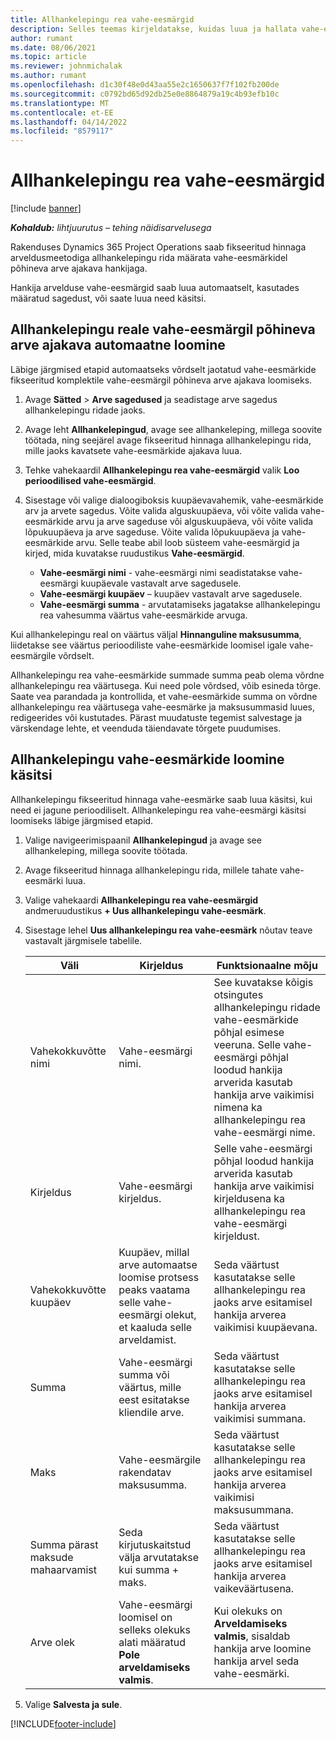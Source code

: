 ```yaml
---
title: Allhankelepingu rea vahe-eesmärgid
description: Selles teemas kirjeldatakse, kuidas luua ja hallata vahe-eesmärkidel põhinevat arve ajakava hankijaga sõlmitud allhankelepingu korral.
author: rumant
ms.date: 08/06/2021
ms.topic: article
ms.reviewer: johnmichalak
ms.author: rumant
ms.openlocfilehash: d1c30f48e0d43aa55e2c1650637f7f102fb200de
ms.sourcegitcommit: c0792bd65d92db25e0e8864879a19c4b93efb10c
ms.translationtype: MT
ms.contentlocale: et-EE
ms.lasthandoff: 04/14/2022
ms.locfileid: "8579117"
---
```

# <a name="subcontract-line-milestones"></a>Allhankelepingu rea vahe-eesmärgid

[!include [banner](../../includes/dataverse-preview.md)]

_**Kohaldub:** lihtjuurutus – tehing näidisarvelusega_

Rakenduses Dynamics 365 Project Operations saab fikseeritud hinnaga arveldusmeetodiga allhankelepingu rida määrata vahe-eesmärkidel põhineva arve ajakava hankijaga.

Hankija arvelduse vahe-eesmärgid saab luua automaatselt, kasutades määratud sagedust, või saate luua need käsitsi.

## <a name="automatically-create-a-milestone-based-invoice-schedule-for-a-subcontract-line"></a>Allhankelepingu reale vahe-eesmärgil põhineva arve ajakava automaatne loomine

Läbige järgmised etapid automaatseks võrdselt jaotatud vahe-eesmärkide fikseeritud komplektile vahe-eesmärgil põhineva arve ajakava loomiseks.

1. Avage **Sätted** > **Arve sagedused** ja seadistage arve sagedus allhankelepingu ridade jaoks.
2. Avage leht **Allhankelepingud**, avage see allhankeleping, millega soovite töötada, ning seejärel avage fikseeritud hinnaga allhankelepingu rida, mille jaoks kavatsete vahe-eesmärkide ajakava luua.
3. Tehke vahekaardil **Allhankelepingu rea vahe-eesmärgid** valik **Loo perioodilised vahe-eesmärgid**.
4. Sisestage või valige dialoogiboksis kuupäevavahemik, vahe-eesmärkide arv ja arvete sagedus. Võite valida alguskuupäeva, või võite valida vahe-eesmärkide arvu ja arve sageduse või alguskuupäeva, või võite valida lõpukuupäeva ja arve sageduse. Võite valida lõpukuupäeva ja vahe-eesmärkide arvu.
Selle teabe abil loob süsteem vahe-eesmärgid ja kirjed, mida kuvatakse ruudustikus **Vahe-eesmärgid**.

   - **Vahe-eesmärgi nimi** - vahe-eesmärgi nimi seadistatakse vahe-eesmärgi kuupäevale vastavalt arve sagedusele.
   - **Vahe-eesmärgi kuupäev** – kuupäev vastavalt arve sagedusele.
   - **Vahe-eesmärgi summa** - arvutatamiseks jagatakse allhankelepingu rea vahesumma väärtus vahe-eesmärkide arvuga.

Kui allhankelepingu real on väärtus väljal **Hinnanguline maksusumma**, liidetakse see väärtus perioodiliste vahe-eesmärkide loomisel igale vahe-eesmärgile võrdselt.

Allhankelepingu rea vahe-eesmärkide summade summa peab olema võrdne allhankelepingu rea väärtusega. Kui need pole võrdsed, võib esineda tõrge. Saate vea parandada ja kontrollida, et vahe-eesmärkide summa on võrdne allhankelepingu rea väärtusega vahe-eesmärke ja maksusummasid luues, redigeerides või kustutades. Pärast muudatuste tegemist salvestage ja värskendage lehte, et veenduda täiendavate tõrgete puudumises.

## <a name="manually-create-subcontract-line-milestones"></a>Allhankelepingu vahe-eesmärkide loomine käsitsi

Allhankelepingu fikseeritud hinnaga vahe-eesmärke saab luua käsitsi, kui need ei jagune perioodiliselt. Allhankelepingu rea vahe-eesmärgi käsitsi loomiseks läbige järgmised etapid.

1. Valige navigeerimispaanil **Allhankelepingud** ja avage see allhankeleping, millega soovite töötada.
2. Avage fikseeritud hinnaga allhankelepingu rida, millele tahate vahe-eesmärki luua.
3. Valige vahekaardi **Allhankelepingu rea vahe-eesmärgid** andmeruudustikus **+ Uus allhankelepingu vahe-eesmärk**.
4. Sisestage lehel **Uus allhankelepingu rea vahe-eesmärk** nõutav teave vastavalt järgmisele tabelile.

    | Väli | Kirjeldus |Funktsionaalne mõju|
    | --- | --- |----------------------|
    | Vahekokkuvõtte nimi | Vahe-eesmärgi nimi. |See kuvatakse kõigis otsingutes allhankelepingu ridade vahe-eesmärkide põhjal esimese veeruna. Selle vahe-eesmärgi põhjal loodud hankija arverida kasutab hankija arve vaikimisi nimena ka allhankelepingu rea vahe-eesmärgi nime.|
    | Kirjeldus | Vahe-eesmärgi kirjeldus. |Selle vahe-eesmärgi põhjal loodud hankija arverida kasutab hankija arve vaikimisi kirjeldusena ka allhankelepingu rea vahe-eesmärgi kirjeldust.|
    | Vahekokkuvõtte kuupäev | Kuupäev, millal arve automaatse loomise protsess peaks vaatama selle vahe-eesmärgi olekut, et kaaluda selle arveldamist.| Seda väärtust kasutatakse selle allhankelepingu rea jaoks arve esitamisel hankija arverea vaikimisi kuupäevana. |
    | Summa | Vahe-eesmärgi summa või väärtus, mille eest esitatakse kliendile arve. |Seda väärtust kasutatakse selle allhankelepingu rea jaoks arve esitamisel hankija arverea vaikimisi summana. |
    | Maks | Vahe-eesmärgile rakendatav maksusumma.| Seda väärtust kasutatakse selle allhankelepingu rea jaoks arve esitamisel hankija arverea vaikimisi maksusummana. |
    | Summa pärast maksude mahaarvamist | Seda kirjutuskaitstud välja arvutatakse kui summa + maks.|Seda väärtust kasutatakse selle allhankelepingu rea jaoks arve esitamisel hankija arverea vaikeväärtusena. |
    | Arve olek | Vahe-eesmärgi loomisel on selleks olekuks alati määratud **Pole arveldamiseks valmis**.|  Kui olekuks on **Arveldamiseks valmis**, sisaldab hankija arve loomine hankija arvel seda vahe-eesmärki. |

5. Valige **Salvesta ja sule**.


[!INCLUDE[footer-include](../../includes/footer-banner.md)]
